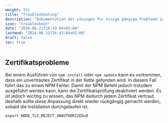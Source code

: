 ```yaml
---
weight: 321
title: "Troubleshooting"
description: "Dokumentation der Lösungen für einige gängige Probleme in NPM."
icon: "troubleshoot"
date: "2024-06-21T16:43:04+02:00"
lastmod: "2024-06-21T16:43:04+02:00"
draft: false
toc: true
---
```


## Zertifikatsprobleme

Bei einem Ausführen von `npm install` oder `npm update` kann es vorkommen, dass ein unvertrautes Zertifikat in der Kette gefunden wird.
In diesem Fall führt das zu einem NPM Fehler. Damit der NPM Befehl jedoch trotzdem ausgeführt werden kann, kann
die Zertifikatsprüfung deaktiviert werden. Es ist jedoch wichtig zu wissen, das NPM dadurch jedem Zertifikat vertraut,
deshalb sollte diese Anpassung direkt wieder rückgängig gemacht werden, sobald die Installation durchgelaufen ist.

```shell
export NODE_TLS_REJECT_UNAUTHORIZED=0
```

